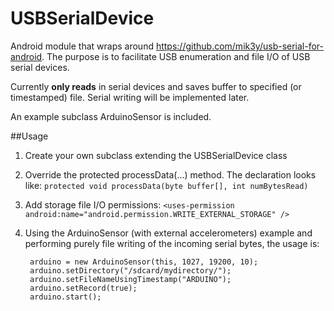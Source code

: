 # USBSerialDevice

Android module that wraps around https://github.com/mik3y/usb-serial-for-android. The purpose is to facilitate USB enumeration and file I/O of USB serial devices. 



Currently **only reads** in serial devices and saves buffer to specified (or timestamped) file. Serial writing will be implemented later. 

An example subclass ArduinoSensor is included. 

##Usage

1. Create your own subclass extending the USBSerialDevice class

2. Override the protected processData(...) method. The declaration looks like: `protected void processData(byte buffer[], int numBytesRead)`

3. Add storage file I/O permissions: `<uses-permission android:name="android.permission.WRITE_EXTERNAL_STORAGE" />`

4. Using the ArduinoSensor (with external accelerometers) example and performing purely file writing of the incoming serial bytes, the usage is: 

    	arduino = new ArduinoSensor(this, 1027, 19200, 10);
    	arduino.setDirectory("/sdcard/mydirectory/");
    	arduino.setFileNameUsingTimestamp("ARDUINO");
    	arduino.setRecord(true);
    	arduino.start();